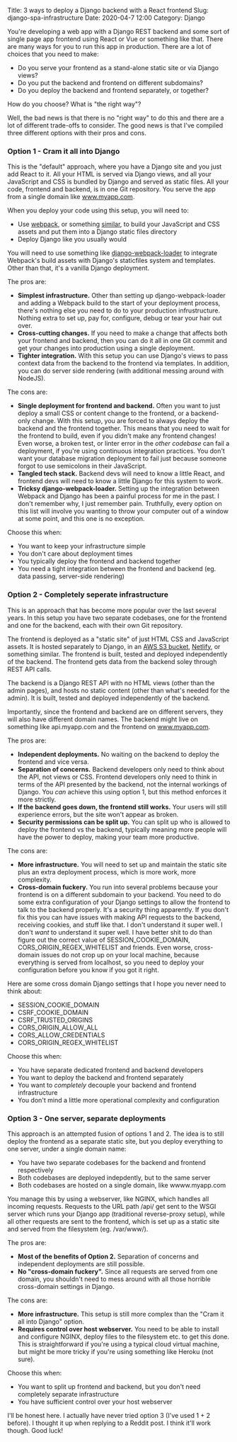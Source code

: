 Title: 3 ways to deploy a Django backend with a React frontend
Slug: django-spa-infrastructure
Date: 2020-04-7 12:00
Category: Django

You're developing a web app with a Django REST backend and some sort of single page app frontend using React or Vue or something like that. There are many ways for you to run this app in production. There are a lot of choices that you need to make:

- Do you serve your frontend as a stand-alone static site or via Django views?
- Do you put the backend and frontend on different subdomains?
- Do you deploy the backend and frontend separately, or together?

How do you choose? What is "the right way"?

Well, the bad news is that there is no "right way" to do this and there are a lot of different trade-offs to consider. The good news is that I've compiled three different options with their pros and cons.

### Option 1 - Cram it all into Django

This is the "default" approach, where you have a Django site and you just add React to it. All your HTML is served via Django views, and all your JavaScript and CSS is bundled by Django and served as static files. All your code, frontend and backend, is in one Git repository. You serve the app from a single domain like www.myapp.com.

When you deploy your code using this setup, you will need to:

- Use [webpack](https://webpack.js.org), or something [similar](https://www.google.com/search?q=webpack+alternatives), to build your JavaScript and CSS assets and put them into a Django static files directory
- Deploy Django like you usually would

You will need to use something like [django-webpack-loader](https://github.com/owais/django-webpack-loader) to integrate Webpack's build assets with Django's staticfiles system and templates. Other than that, it's a vanilla Django deployment.

The pros are:

- **Simplest infrastructure.** Other than setting up django-webpack-loader and adding a Webpack build to the start of your deployment process, there's nothing else you need to do to your production infrustructure. Nothing extra to set up, pay for, configure, debug or tear your hair out over.
- **Cross-cutting changes.** If you need to make a change that affects both your frontend and backend, then you can do it all in one Git commit and get your changes into production using a single deployment.
- **Tighter integration.** With this setup you can use Django's views to pass context data from the backend to the frontend via templates. In addition, you can do server side rendering (with additional messing around with NodeJS).

The cons are:

- **Single deployment for frontend and backend.** Often you want to just deploy a small CSS or content change to the frontend, or a backend-only change. With this setup, you are forced to always deploy the backend and the frontend together. This means that you need to wait for the frontend to build, even if you didn't make any frontend changes! Even worse, a broken test, or linter error in the _other codebase_ can fail a deployment, if you're using continuous integration practices. You don't want your database migration deployment to fail just because someone forgot to use semicolons in their JavaScript.
- **Tangled tech stack.** Backend devs will need to know a little React, and frontend devs will need to know a little Django for this system to work.
- **Tricksy django-webpack-loader.** Setting up the integration between Webpack and Django has been a painful process for me in the past. I don't remember why, I just remember pain. Truthfully, every option on this list will involve you wanting to throw your computer out of a window at some point, and this one is no exception.

Choose this when:

- You want to keep your infrastructure simple
- You don't care about deployment times
- You typically deploy the frontend and backend together
- You need a tight integration between the frontend and backend (eg. data passing, server-side rendering)

### Option 2 - Completely seperate infrastructure

This is an approach that has become more popular over the last several years. In this setup you have two separate codebases, one for the frontend and one for the backend, each with their own Git repository.

The frontend is deployed as a "static site" of just HTML CSS and JavaScript assets. It is hosted separately to Django, in an [AWS S3 bucket](https://docs.aws.amazon.com/AmazonS3/latest/dev/WebsiteHosting.html), [Netlify](https://www.netlify.com/), or something similar. The frontend is built, tested and deployed independently of the backend. The frontend gets data from the backend soley through REST API calls.

The backend is a Django REST API with no HTML views (other than the admin pages), and hosts no static content (other than what's needed for the admin). It is built, tested and deployed independently of the backend.

Importantly, since the frontend and backend are on different servers, they will also have different domain names. The backend might live on something like api.myapp.com and the frontend on www.myapp.com.

The pros are:

- **Independent deployments.** No waiting on the backend to deploy the frontend and vice versa.
- **Separation of concerns.** Backend developers only need to think about the API, not views or CSS. Frontend developers only need to think in terms of the API presented by the backend, not the internal workings of Django. You _can_ achieve this using option 1, but this method enforces it more strictly.
- **If the backend goes down, the frontend still works.** Your users will still experience errors, but the site won't appear as broken.
- **Security permissions can be split up.** You can split up who is allowed to deploy the frontend vs the backend, typically meaning more people will have the power to deploy, making your team more productive.

The cons are:

- **More infrastructure.** You will need to set up and maintain the static site plus an extra deployment process, which is more work, more complexity.
- **Cross-domain fuckery.** You run into several problems because your frontend is on a different subdomain to your backend. You need to do some extra configuration of your Django settings to allow the frontend to talk to the backend properly. It's a security thing apparently. If you don't fix this you can have issues with making API requests to the backend, receiving cookies, and stuff like that. I don't understand it super well. I don't _want_ to understand it super well. I have better shit to do than figure out the correct value of SESSION_COOKIE_DOMAIN, CORS_ORIGIN_REGEX_WHITELIST and friends. Even worse, cross-domain issues do not crop up on your local machine, because everything is served from localhost, so you need to deploy your configuration before you know if you got it right.

Here are some cross domain Django settings that I hope you never need to think about:

- SESSION_COOKIE_DOMAIN
- CSRF_COOKIE_DOMAIN
- CSRF_TRUSTED_ORIGINS
- CORS_ORIGIN_ALLOW_ALL
- CORS_ALLOW_CREDENTIALS
- CORS_ORIGIN_REGEX_WHITELIST

Choose this when:

- You have separate dedicated frontend and backend developers
- You want to deploy the backend and frontend separately
- You want to _completely_ decouple your backend and frontend infrastructure
- You don't mind a little more operational complexity and configuration

### Option 3 - One server, separate deployments

This approach is an attempted fusion of options 1 and 2. The idea is to still deploy the frontend as a separate static site, but you deploy everything to one server, under a single domain name:

- You have two separate codebases for the backend and frontend respectively
- Both codebases are deployed indepdently, but to the same server
- Both codebases are hosted on a single domain, like wwww.myapp.com

You manage this by using a webserver, like NGINX, which handles all incoming requests. Requests to the URL path /api/ get sent to the WSGI server which runs your Django app (traditional reverse-proxy setup), while all other requests are sent to the frontend, which is set up as a static site and served from the filesystem (eg. /var/www/).

The pros are:

- **Most of the benefits of Option 2.** Separation of concerns and independent deployments are still possible.
- **No "cross-domain fuckery".** Since all requests are served from one domain, you shouldn't need to mess around with all those horrible cross-domain settings in Django.

The cons are:

- **More infrastructure.** This setup is still more complex than the "Cram it all into Django" option.
- **Requires control over host webserver.** You need to be able to install and configure NGINX, deploy files to the filesystem etc. to get this done. This is straightforward if you're using a typical cloud virtual machine, but might be more tricky if you're using something like Heroku (not sure).

Choose this when:

- You want to split up frontend and backend, but you don't need completely separate infrastructure
- You have sufficient control over your host webserver

I'll be honest here. I actually have never tried option 3 (I've used 1 + 2 before). I thought it up when replying to a Reddit post. I think it'll work though. Good luck!
